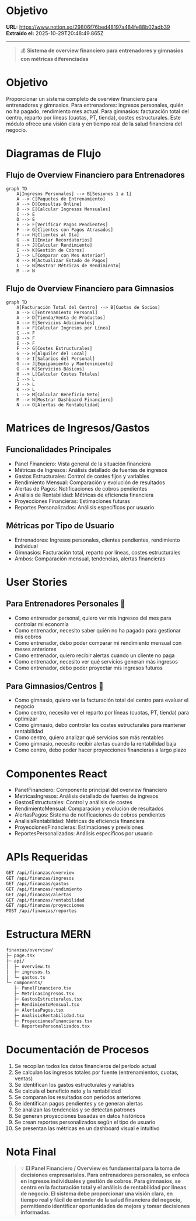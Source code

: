 # Objetivo

**URL:** https://www.notion.so/29806f76bed48197a484fe88b02adb39
**Extraído el:** 2025-10-29T20:48:49.865Z

---

> 💰 **Sistema de overview financiero para entrenadores y gimnasios con métricas diferenciadas**

# Objetivo

Proporcionar un sistema completo de overview financiero para entrenadores y gimnasios. Para entrenadores: ingresos personales, quién no ha pagado, rendimiento mes actual. Para gimnasios: facturación total del centro, reparto por líneas (cuotas, PT, tienda), costes estructurales. Este módulo ofrece una visión clara y en tiempo real de la salud financiera del negocio.

# Diagramas de Flujo

## Flujo de Overview Financiero para Entrenadores

```mermaid
graph TD
    A[Ingresos Personales] --> B[Sesiones 1 a 1]
    A --> C[Paquetes de Entrenamiento]
    A --> D[Consultas Online]
    B --> E[Calcular Ingresos Mensuales]
    C --> E
    D --> E
    E --> F[Verificar Pagos Pendientes]
    F --> G[Clientes con Pagos Atrasados]
    F --> H[Clientes al Día]
    G --> I[Enviar Recordatorios]
    H --> J[Calcular Rendimiento]
    I --> K[Gestión de Cobros]
    J --> L[Comparar con Mes Anterior]
    K --> M[Actualizar Estado de Pagos]
    L --> N[Mostrar Métricas de Rendimiento]
    M --> N
```

## Flujo de Overview Financiero para Gimnasios

```mermaid
graph TD
    A[Facturación Total del Centro] --> B[Cuotas de Socios]
    A --> C[Entrenamiento Personal]
    A --> D[Tienda/Venta de Productos]
    A --> E[Servicios Adicionales]
    B --> F[Calcular Ingresos por Línea]
    C --> F
    D --> F
    E --> F
    F --> G[Costes Estructurales]
    G --> H[Alquiler del Local]
    G --> I[Salarios del Personal]
    G --> J[Equipamiento y Mantenimiento]
    G --> K[Servicios Básicos]
    H --> L[Calcular Costes Totales]
    I --> L
    J --> L
    K --> L
    L --> M[Calcular Beneficio Neto]
    M --> N[Mostrar Dashboard Financiero]
    N --> O[Alertas de Rentabilidad]
```

# Matrices de Ingresos/Gastos

## Funcionalidades Principales

- Panel Financiero: Vista general de la situación financiera
- Métricas de Ingresos: Análisis detallado de fuentes de ingresos
- Gastos Estructurales: Control de costes fijos y variables
- Rendimiento Mensual: Comparación y evolución de resultados
- Alertas de Pagos: Notificaciones de cobros pendientes
- Análisis de Rentabilidad: Métricas de eficiencia financiera
- Proyecciones Financieras: Estimaciones futuras
- Reportes Personalizados: Análisis específicos por usuario
## Métricas por Tipo de Usuario

- Entrenadores: Ingresos personales, clientes pendientes, rendimiento individual
- Gimnasios: Facturación total, reparto por líneas, costes estructurales
- Ambos: Comparación mensual, tendencias, alertas financieras
# User Stories

## Para Entrenadores Personales 🧍

- Como entrenador personal, quiero ver mis ingresos del mes para controlar mi economía
- Como entrenador, necesito saber quién no ha pagado para gestionar mis cobros
- Como entrenador, debo poder comparar mi rendimiento mensual con meses anteriores
- Como entrenador, quiero recibir alertas cuando un cliente no paga
- Como entrenador, necesito ver qué servicios generan más ingresos
- Como entrenador, debo poder proyectar mis ingresos futuros
## Para Gimnasios/Centros 🏢

- Como gimnasio, quiero ver la facturación total del centro para evaluar el negocio
- Como centro, necesito ver el reparto por líneas (cuotas, PT, tienda) para optimizar
- Como gimnasio, debo controlar los costes estructurales para mantener rentabilidad
- Como centro, quiero analizar qué servicios son más rentables
- Como gimnasio, necesito recibir alertas cuando la rentabilidad baja
- Como centro, debo poder hacer proyecciones financieras a largo plazo
# Componentes React

- PanelFinanciero: Componente principal del overview financiero
- MetricasIngresos: Análisis detallado de fuentes de ingresos
- GastosEstructurales: Control y análisis de costes
- RendimientoMensual: Comparación y evolución de resultados
- AlertasPagos: Sistema de notificaciones de cobros pendientes
- AnalisisRentabilidad: Métricas de eficiencia financiera
- ProyeccionesFinancieras: Estimaciones y previsiones
- ReportesPersonalizados: Análisis específicos por usuario
# APIs Requeridas

```bash
GET /api/finanzas/overview
GET /api/finanzas/ingresos
GET /api/finanzas/gastos
GET /api/finanzas/rendimiento
GET /api/finanzas/alertas
GET /api/finanzas/rentabilidad
GET /api/finanzas/proyecciones
POST /api/finanzas/reportes
```

# Estructura MERN

```bash
finanzas/overview/
├─ page.tsx
├─ api/
│  ├─ overview.ts
│  ├─ ingresos.ts
│  └─ gastos.ts
└─ components/
   ├─ PanelFinanciero.tsx
   ├─ MetricasIngresos.tsx
   ├─ GastosEstructurales.tsx
   ├─ RendimientoMensual.tsx
   ├─ AlertasPagos.tsx
   ├─ AnalisisRentabilidad.tsx
   ├─ ProyeccionesFinancieras.tsx
   └─ ReportesPersonalizados.tsx
```

# Documentación de Procesos

1. Se recopilan todos los datos financieros del período actual
1. Se calculan los ingresos totales por fuente (entrenamientos, cuotas, ventas)
1. Se identifican los gastos estructurales y variables
1. Se calcula el beneficio neto y la rentabilidad
1. Se comparan los resultados con períodos anteriores
1. Se identifican pagos pendientes y se generan alertas
1. Se analizan las tendencias y se detectan patrones
1. Se generan proyecciones basadas en datos históricos
1. Se crean reportes personalizados según el tipo de usuario
1. Se presentan las métricas en un dashboard visual e intuitivo
# Nota Final

> 💡 **El Panel Financiero / Overview es fundamental para la toma de decisiones empresariales. Para entrenadores personales, se enfoca en ingresos individuales y gestión de cobros. Para gimnasios, se centra en la facturación total y el análisis de rentabilidad por líneas de negocio. El sistema debe proporcionar una visión clara, en tiempo real y fácil de entender de la salud financiera del negocio, permitiendo identificar oportunidades de mejora y tomar decisiones informadas.**

